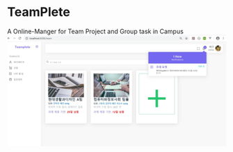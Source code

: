 # TeamPlete
A Online-Manger for Team Project and Group task in Campus
![Create Team](/image/teamplete01.jpg)
